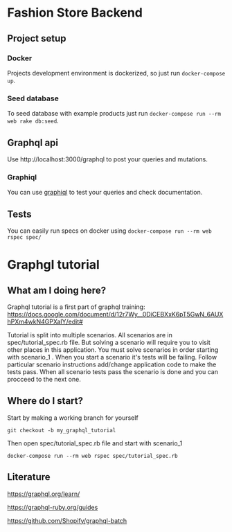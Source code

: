 # Fashion Store Backend

## Project setup
### Docker
Projects development environment is dockerized, so just run `docker-compose up`.
### Seed database
To seed database with example products just run `docker-compose run --rm web rake db:seed`.

## Graphql api
Use http://localhost:3000/graphql to post your queries and mutations.

### Graphiql
You can use [graphiql](http://localhost:3000/graphiql) to test your queries and check documentation.

## Tests
You can easily run specs on docker using `docker-compose run --rm web rspec spec/`

# Graphgl  tutorial

## What am I doing here?

Graphql tutorial is a first part of graphql training: https://docs.google.com/document/d/12r7Wy__0DiCEBXxK6pT5GwN_6AUXhPXm4wkN4GPXaIY/edit#

Tutorial is split into multiple scenarios. All scenarios are in spec/tutorial_spec.rb file.
But solving a scenario will require you to visit other places in this application.
You must solve scenarios in order starting with scenario_1 . When you start a scenario it's tests will be failing.
Follow particular scenario instructions add/change application code to make the tests pass.
When all scenario tests pass the scenario is done and you can procceed to the next one.

## Where do I start?
Start by making a working branch for yourself

`git checkout -b my_graphql_tutorial`

Then open spec/tutorial_spec.rb file and start with scenario_1

`docker-compose run --rm web rspec spec/tutorial_spec.rb`
 
## Literature
https://graphql.org/learn/

https://graphql-ruby.org/guides

https://github.com/Shopify/graphql-batch
   